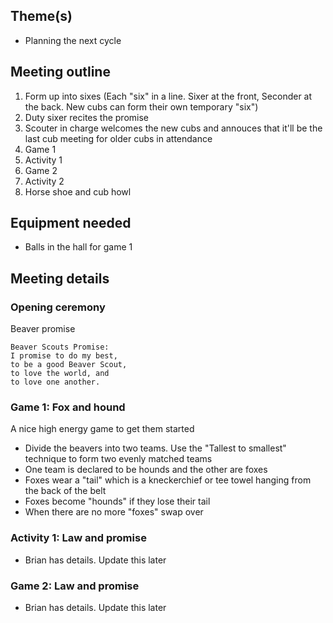 
## Theme(s)

* Planning the next cycle

## Meeting outline

1. Form up into sixes (Each "six" in a line. Sixer at the front, Seconder at the back. New cubs can form their own temporary "six")
1. Duty sixer recites the promise
1. Scouter in charge welcomes the new cubs and annouces that it'll be the last cub meeting for older cubs in attendance
1. Game 1
1. Activity 1
1. Game 2
1. Activity 2
1. Horse shoe and cub howl

## Equipment needed

* Balls in the hall for game 1

## Meeting details

### Opening ceremony

Beaver promise

```
Beaver Scouts Promise:
I promise to do my best,
to be a good Beaver Scout,
to love the world, and
to love one another.
```

### Game 1: Fox and hound

A nice high energy game to get them started

* Divide the beavers into two teams. Use the "Tallest to smallest" technique to form two evenly matched teams
* One team is declared to be hounds and the other are foxes
* Foxes wear a "tail" which is a kneckerchief or tee towel hanging from the back of the belt
* Foxes become "hounds" if they lose their tail
* When there are no more "foxes" swap over

### Activity 1: Law and promise

* Brian has details. Update this later

### Game 2: Law and promise 

* Brian has details. Update this later


